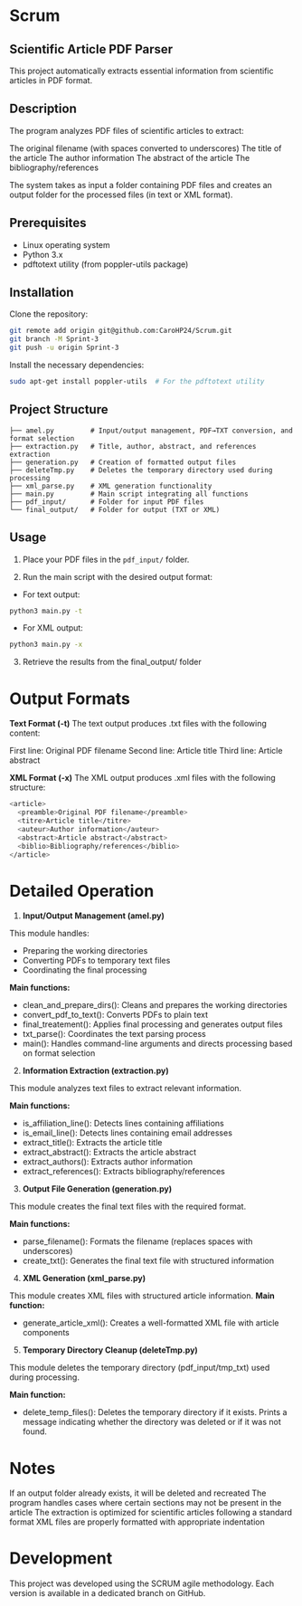# Scrum

## Scientific Article PDF Parser
This project automatically extracts essential information from scientific articles in PDF format.

## Description
The program analyzes PDF files of scientific articles to extract:

The original filename (with spaces converted to underscores)
The title of the article
The author information
The abstract of the article
The bibliography/references

The system takes as input a folder containing PDF files and creates an output folder for the processed files (in text or XML format).

## Prerequisites

- Linux operating system
- Python 3.x
- pdftotext utility (from poppler-utils package)

## Installation

Clone the repository:

```bash
git remote add origin git@github.com:CaroHP24/Scrum.git
git branch -M Sprint-3
git push -u origin Sprint-3 
```

Install the necessary dependencies:

```bash
sudo apt-get install poppler-utils  # For the pdftotext utility
```

## Project Structure
```text
├── amel.py         # Input/output management, PDF→TXT conversion, and format selection
├── extraction.py   # Title, author, abstract, and references extraction
├── generation.py   # Creation of formatted output files
├── deleteTmp.py    # Deletes the temporary directory used during processing
├── xml_parse.py    # XML generation functionality
├── main.py         # Main script integrating all functions
├── pdf_input/      # Folder for input PDF files
└── final_output/   # Folder for output (TXT or XML)
```
## Usage

1. Place your PDF files in the `pdf_input/` folder.

2. Run the main script with the desired output format:
- For text output:

```bash
python3 main.py -t
```

- For XML output:

```bash
python3 main.py -x
```

3. Retrieve the results from the final_output/ folder

# Output Formats

**Text Format (-t)**
The text output produces .txt files with the following content:

First line: Original PDF filename
Second line: Article title
Third line: Article abstract

**XML Format (-x)**
The XML output produces .xml files with the following structure:
```bash
<article>
  <preamble>Original PDF filename</preamble>
  <titre>Article title</titre>
  <auteur>Author information</auteur>
  <abstract>Article abstract</abstract>
  <biblio>Bibliography/references</biblio>
</article>
```

# Detailed Operation
1. **Input/Output Management (amel.py)**

This module handles:

+ Preparing the working directories
+ Converting PDFs to temporary text files
+ Coordinating the final processing

**Main functions:**

- clean_and_prepare_dirs(): Cleans and prepares the working directories
- convert_pdf_to_text(): Converts PDFs to plain text
- final_treatement(): Applies final processing and generates output files
- txt_parse(): Coordinates the text parsing process
- main(): Handles command-line arguments and directs processing based on format selection

2. **Information Extraction (extraction.py)**

This module analyzes text files to extract relevant information.

**Main functions:**

+ is_affiliation_line(): Detects lines containing affiliations
+ is_email_line(): Detects lines containing email addresses
+ extract_title(): Extracts the article title
+ extract_abstract(): Extracts the article abstract
+ extract_authors(): Extracts author information
+ extract_references(): Extracts bibliography/references

3. **Output File Generation (generation.py)**

This module creates the final text files with the required format.

**Main functions:**

+ parse_filename(): Formats the filename (replaces spaces with underscores)
+ create_txt(): Generates the final text file with structured information

4. **XML Generation (xml_parse.py)**

This module creates XML files with structured article information.
**Main function:**

+ generate_article_xml(): Creates a well-formatted XML file with article components

5. **Temporary Directory Cleanup (deleteTmp.py)**

This module deletes the temporary directory (pdf_input/tmp_txt) used during processing.

**Main function:**

+ delete_temp_files(): Deletes the temporary directory if it exists. Prints a message indicating whether the directory was deleted or if it was not found.

# Notes

If an output folder already exists, it will be deleted and recreated
The program handles cases where certain sections may not be present in the article
The extraction is optimized for scientific articles following a standard format
XML files are properly formatted with appropriate indentation

# Development
This project was developed using the SCRUM agile methodology. Each version is available in a dedicated branch on GitHub.